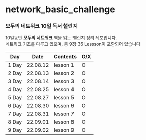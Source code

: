 # network_basic_challenge
### 모두의 네트워크 10일 독서 챌린지

10일동안 **모두의 네트워크** 책을 읽는 챌린지 정리 레포입니다.
</br>
네트워크 기초를 다루고 있으며, 총 9장 36 Lessson이 포함되어 있습니다


| Day | Date | Contents |  O/X |
| --- | --- | --- | --- |
| 1 Day | 22.08.12 | lesson 1 | O |
| 2 Day | 22.08.13 | lesson 2 | O |
| 3 Day | 22.08.14 | lesson 3 | O |
| 4 Day | 22.08.25 | lesson 4 | O |
| 5 Day | 22.08.27 | lesson 5 | O |
| 6 Day | 22.08.30 | lesson 6 | O |
| 7 Day | 22.08.31 | lesson 7 | O |
| 8 Day | 22.09.01 | lesson 8 | O |
| 9 Day | 22.09.02 | lesson 9 | O |
